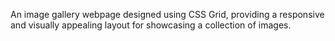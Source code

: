 An image gallery webpage designed using CSS Grid, providing a responsive and visually appealing layout for showcasing a collection of images.
